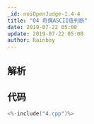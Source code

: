 ```yaml
---
_id: noiOpenJudge-1.4-4
title: "04 奇偶ASCII值判断"
date: 2019-07-22 05:00
update: 2019-07-22 05:00
author: Rainboy
---
```


## 解析

## 代码

```c
<%-include("4.cpp")%>
```

